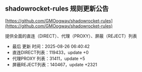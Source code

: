 ## shadowrocket-rules 规则更新公告

[https://github.com/GMOogway/shadowrocket-rules](https://github.com/GMOogway/shadowrocket-rules)

提供全面的直连（DIRECT）、代理（PROXY）、屏蔽（REJECT）列表
- 最后 更新 时间：2025-08-26 06:40:42
- 直连DIRECT列表：119433，update +0
- 代理PROXY 列表：31411，update +5
- 屏蔽REJECT列表：140467，update +2321